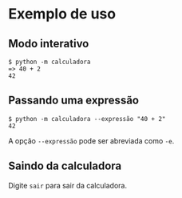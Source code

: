 # Exemplo de uso

## Modo interativo

```console
$ python -m calculadora
=> 40 + 2
42
```

## Passando uma expressão

```console
$ python -m calculadora --expressão "40 + 2" 
42
```

A opção `--expressão` pode ser abreviada como `-e`.

## Saindo da calculadora

Digite `sair` para sair da calculadora.
